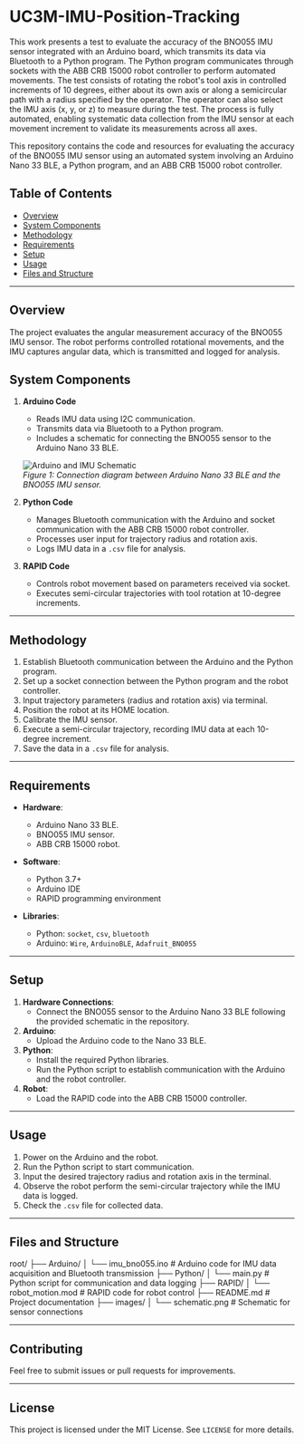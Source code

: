 # UC3M-IMU-Position-Tracking
This work presents a test to evaluate the accuracy of the BNO055 IMU sensor integrated with an Arduino board, which transmits its data via Bluetooth to a Python program. The Python program communicates through sockets with the ABB CRB 15000 robot controller to perform automated movements. The test consists of rotating the robot's tool axis in controlled increments of 10 degrees, either about its own axis or along a semicircular path with a radius specified by the operator. The operator can also select the IMU axis (x, y, or z) to measure during the test. The process is fully automated, enabling systematic data collection from the IMU sensor at each movement increment to validate its measurements across all axes.

This repository contains the code and resources for evaluating the accuracy of the BNO055 IMU sensor using an automated system involving an Arduino Nano 33 BLE, a Python program, and an ABB CRB 15000 robot controller.  

## Table of Contents  
- [Overview](#overview)  
- [System Components](#system-components)  
- [Methodology](#methodology)  
- [Requirements](#requirements)  
- [Setup](#setup)  
- [Usage](#usage)  
- [Files and Structure](#files-and-structure)  

---

## Overview  
The project evaluates the angular measurement accuracy of the BNO055 IMU sensor. The robot performs controlled rotational movements, and the IMU captures angular data, which is transmitted and logged for analysis.  

## System Components  
1. **Arduino Code**  
   - Reads IMU data using I2C communication.  
   - Transmits data via Bluetooth to a Python program.  
   - Includes a schematic for connecting the BNO055 sensor to the Arduino Nano 33 BLE.
    
   ![Arduino and IMU Schematic](schematic.png)  
   *Figure 1: Connection diagram between Arduino Nano 33 BLE and the BNO055 IMU sensor.*

2. **Python Code**  
   - Manages Bluetooth communication with the Arduino and socket communication with the ABB CRB 15000 robot controller.  
   - Processes user input for trajectory radius and rotation axis.  
   - Logs IMU data in a `.csv` file for analysis.  

3. **RAPID Code**  
   - Controls robot movement based on parameters received via socket.  
   - Executes semi-circular trajectories with tool rotation at 10-degree increments.  

---

## Methodology  
1. Establish Bluetooth communication between the Arduino and the Python program.  
2. Set up a socket connection between the Python program and the robot controller.  
3. Input trajectory parameters (radius and rotation axis) via terminal.  
4. Position the robot at its HOME location.  
5. Calibrate the IMU sensor.  
6. Execute a semi-circular trajectory, recording IMU data at each 10-degree increment.  
7. Save the data in a `.csv` file for analysis.  

---

## Requirements  
- **Hardware**:  
  - Arduino Nano 33 BLE.  
  - BNO055 IMU sensor.  
  - ABB CRB 15000 robot.  

- **Software**:  
  - Python 3.7+  
  - Arduino IDE  
  - RAPID programming environment  

- **Libraries**:  
  - Python: `socket`, `csv`, `bluetooth`  
  - Arduino: `Wire`, `ArduinoBLE`, `Adafruit_BNO055`  

---

## Setup  
1. **Hardware Connections**:  
   - Connect the BNO055 sensor to the Arduino Nano 33 BLE following the provided schematic in the repository.  
2. **Arduino**:  
   - Upload the Arduino code to the Nano 33 BLE.  
3. **Python**:  
   - Install the required Python libraries.  
   - Run the Python script to establish communication with the Arduino and the robot controller.  
4. **Robot**:  
   - Load the RAPID code into the ABB CRB 15000 controller.  

---

## Usage  
1. Power on the Arduino and the robot.  
2. Run the Python script to start communication.  
3. Input the desired trajectory radius and rotation axis in the terminal.  
4. Observe the robot perform the semi-circular trajectory while the IMU data is logged.  
5. Check the `.csv` file for collected data.  

---

## Files and Structure  
root/
├── Arduino/
│ └── imu_bno055.ino # Arduino code for IMU data acquisition and Bluetooth transmission
├── Python/
│ └── main.py # Python script for communication and data logging
├── RAPID/
│ └── robot_motion.mod # RAPID code for robot control
├── README.md # Project documentation
├── images/
│ └── schematic.png # Schematic for sensor connections

---

## Contributing  
Feel free to submit issues or pull requests for improvements.  

---

## License  
This project is licensed under the MIT License. See `LICENSE` for more details.  

